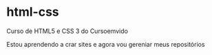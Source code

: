 # html-css

Curso de HTML5 e CSS 3 do Cursoemvido

Estou aprendendo a crar sites e agora vou
gereniar meus repositórios
